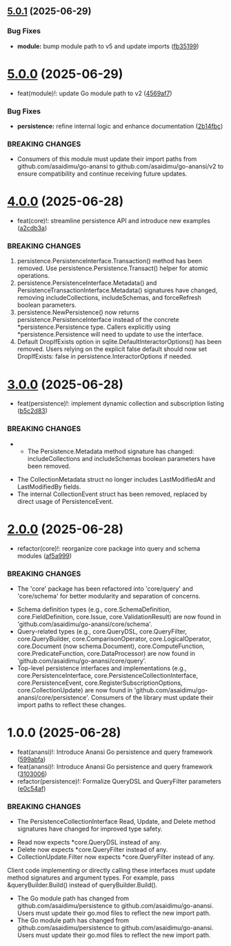 ## [5.0.1](https://github.com/asaidimu/go-anansi/compare/v5.0.0...v5.0.1) (2025-06-29)


### Bug Fixes

* **module:** bump module path to v5 and update imports ([fb35199](https://github.com/asaidimu/go-anansi/commit/fb351993c106047b4e4c10131da4adbe370733b0))

# [5.0.0](https://github.com/asaidimu/go-anansi/compare/v4.0.0...v5.0.0) (2025-06-29)


* feat(module)!: update Go module path to v2 ([4569af7](https://github.com/asaidimu/go-anansi/commit/4569af78a00e00bd7baa14b3f20f7e485518c348))


### Bug Fixes

* **persistence:** refine internal logic and enhance documentation ([2b14fbc](https://github.com/asaidimu/go-anansi/commit/2b14fbc184ce5b17536b178953c381de0bc8b063))


### BREAKING CHANGES

* Consumers of this module must update their import paths
from github.com/asaidimu/go-anansi to github.com/asaidimu/go-anansi/v2
to ensure compatibility and continue receiving future updates.

# [4.0.0](https://github.com/asaidimu/go-anansi/compare/v3.0.0...v4.0.0) (2025-06-28)


* feat(core)!: streamline persistence API and introduce new examples ([a2cdb3a](https://github.com/asaidimu/go-anansi/commit/a2cdb3a922acb3b8d5826ee847ce4a75a421b3b0))


### BREAKING CHANGES

1. persistence.PersistenceInterface.Transaction() method has been removed. Use persistence.Persistence.Transact() helper for atomic operations.
2. persistence.PersistenceInterface.Metadata() and PersistenceTransactionInterface.Metadata() signatures have changed, removing includeCollections, includeSchemas, and forceRefresh boolean parameters.
3. persistence.NewPersistence() now returns persistence.PersistenceInterface instead of the concrete *persistence.Persistence type. Callers explicitly using *persistence.Persistence will need to update to use the interface.
4. Default DropIfExists option in sqlite.DefaultInteractorOptions() has been removed. Users relying on the explicit false default should now set DropIfExists: false in persistence.InteractorOptions if needed.

# [3.0.0](https://github.com/asaidimu/go-anansi/compare/v2.0.0...v3.0.0) (2025-06-28)


* feat(persistence)!: implement dynamic collection and subscription listing ([b5c2d83](https://github.com/asaidimu/go-anansi/commit/b5c2d83910fff121203b2dd860e5c3f5f85ded31))


### BREAKING CHANGES

* - The Persistence.Metadata method signature has changed: includeCollections and includeSchemas boolean parameters have been removed.
- The CollectionMetadata struct no longer includes LastModifiedAt and LastModifiedBy fields.
- The internal CollectionEvent struct has been removed, replaced by direct usage of PersistenceEvent.

# [2.0.0](https://github.com/asaidimu/go-anansi/compare/v1.0.0...v2.0.0) (2025-06-28)


* refactor(core)!: reorganize core package into query and schema modules ([af5a999](https://github.com/asaidimu/go-anansi/commit/af5a999dcd26c1a188d89717bdcccf1304f1ff01))


### BREAKING CHANGES

* The 'core' package has been refactored into 'core/query' and 'core/schema' for better modularity and separation of concerns.
- Schema definition types (e.g., core.SchemaDefinition, core.FieldDefinition, core.Issue, core.ValidationResult) are now found in 'github.com/asaidimu/go-anansi/core/schema'.
- Query-related types (e.g., core.QueryDSL, core.QueryFilter, core.QueryBuilder, core.ComparisonOperator, core.LogicalOperator, core.Document (now schema.Document), core.ComputeFunction, core.PredicateFunction, core.DataProcessor) are now found in 'github.com/asaidimu/go-anansi/core/query'.
- Top-level persistence interfaces and implementations (e.g., core.PersistenceInterface, core.PersistenceCollectionInterface, core.PersistenceEvent, core.RegisterSubscriptionOptions, core.CollectionUpdate) are now found in 'github.com/asaidimu/go-anansi/core/persistence'.
Consumers of the library must update their import paths to reflect these changes.

# 1.0.0 (2025-06-28)


* feat(anansi)!: Introduce Anansi Go persistence and query framework ([599abfa](https://github.com/asaidimu/go-anansi/commit/599abfa51cccc1dc1d6a56f3dc5aafdf0b33437a))
* feat(anansi)!: Introduce Anansi Go persistence and query framework ([3103006](https://github.com/asaidimu/go-anansi/commit/31030064bf964a1825b1d5e2680f4ae0f365c6d2))
* refactor(persistence)!: Formalize QueryDSL and QueryFilter parameters ([e0c54af](https://github.com/asaidimu/go-anansi/commit/e0c54af88f009a28c63c2e687fe48f5be5fd72ef))


### BREAKING CHANGES

* The PersistenceCollectionInterface Read, Update, and Delete method signatures have changed for improved type safety.
- Read now expects *core.QueryDSL instead of any.
- Delete now expects *core.QueryFilter instead of any.
- CollectionUpdate.Filter now expects *core.QueryFilter instead of any.

Client code implementing or directly calling these interfaces must update method signatures and argument types. For example, pass &queryBuilder.Build() instead of queryBuilder.Build().
* The Go module path has changed from github.com/asaidimu/persistence to github.com/asaidimu/go-anansi. Users must update their go.mod files to reflect the new import path.
* The Go module path has changed from github.com/asaidimu/persistence to github.com/asaidimu/go-anansi. Users must update their go.mod files to reflect the new import path.
